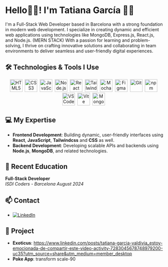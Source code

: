 # Hello👋🏻! I'm Tatiana García 👩‍💻

I'm a Full-Stack Web Developer based in Barcelona with a strong foundation in modern web development. I specialize in creating dynamic and efficient web applications using technologies like MongoDB, Express.js, React.js, and Node.js. (MERN STACK) With a passion for learning and problem-solving, I thrive on crafting innovative solutions and collaborating in team environments to deliver seamless and user-friendly digital experiences.

## 🛠️ Technologies & Tools I Use

<div align="center">
  <img src="https://cdn.jsdelivr.net/gh/devicons/devicon/icons/html5/html5-original.svg" title="HTML5" width="40" height="40"/>&nbsp;
  <img src="https://cdn.jsdelivr.net/gh/devicons/devicon/icons/css3/css3-original.svg" title="CSS3" width="40" height="40"/>&nbsp;
  <img src="https://cdn.jsdelivr.net/gh/devicons/devicon/icons/javascript/javascript-original.svg" title="JavaScript" width="40" height="40"/>&nbsp;
  <img src="https://cdn.jsdelivr.net/gh/devicons/devicon/icons/nodejs/nodejs-original.svg" title="Node.js" width="40" height="40"/>&nbsp;
  <img src="https://cdn.jsdelivr.net/gh/devicons/devicon/icons/react/react-original.svg" title="React" width="40" height="40"/>&nbsp;
  <img src="https://cdn.jsdelivr.net/gh/devicons/devicon@latest/icons/tailwindcss/tailwindcss-original.svg" title="TailwindCSS" width="40" height="40"/>&nbsp;
  <img src="https://cdn.jsdelivr.net/gh/devicons/devicon@latest/icons/mocha/mocha-original.svg" title="Mocha" width="40" height="40"/>&nbsp;
  <img src="https://cdn.jsdelivr.net/gh/devicons/devicon/icons/figma/figma-original.svg" title="Figma" width="40" height="40"/>&nbsp;
  <img src="https://cdn.jsdelivr.net/gh/devicons/devicon/icons/git/git-original.svg" title="Git" width="40" height="40"/>&nbsp;
  <img src="https://cdn.jsdelivr.net/gh/devicons/devicon@latest/icons/npm/npm-original-wordmark.svg" title="npm" width="40" height="40"/>&nbsp;
  <img src="https://cdn.jsdelivr.net/gh/devicons/devicon/icons/vscode/vscode-original.svg" title="VSCode" width="40" height="40"/>&nbsp;
  <img src="https://cdn.jsdelivr.net/gh/devicons/devicon@latest/icons/vitejs/vitejs-original.svg" title="Vite" width="40" height="40"/>&nbsp;
  <img src="https://cdn.jsdelivr.net/gh/devicons/devicon/icons/mongodb/mongodb-original.svg" title="MongoDB" width="40" height="40"/>&nbsp;
</div>

## 💻 My Expertise

- **Frontend Development**: Building dynamic, user-friendly interfaces using **React**, **JavaScript**, **Tailwindcss** and **CSS** as well.
- **Backend Development**: Developing scalable APIs and backends using **Node.js**, **MongoDB**, and related technologies.

## 📖 Recent Education

**Full-Stack Developer**  
*ISDI Coders - Barcelona*
*August 2024*

## 📫 Contact

- [![LinkedIn](https://img.shields.io/badge/-LinkedIn-0A66C2?logo=linkedin&logoColor=fff)](https://www.linkedin.com/in/tatiana-garcia-valdivia/)

## 🚀 Project

- **Exoticus**: https://www.linkedin.com/posts/tatiana-garcia-valdivia_estoy-emocionada-de-compartir-este-video-activity-7283045678748979200-uc35?utm_source=share&utm_medium=member_desktop
- **Poke App**: transform scale-90
